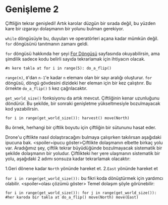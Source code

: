 # Genişleme 2
Çiftliğin tekrar genişledi! Artık karolar düzgün bir sırada değil, bu yüzden kare bir ızgarayı dolaşmanın bir yolunu bulman gerekiyor.

`while` döngüsüyle bu, duyuları ve operatörleri açana kadar mümkün değil.
`for` döngüsünü tanıtmanın zamanı geldi.

`for` döngüsü hakkında her şeyi [For Döngüsü](docs/scripting/for.md) sayfasında okuyabilirsin, ama şimdilik sadece kodu belirli sayıda tekrarlamak için ihtiyacın olacak.

`#n kere takla at
for i in range(5):
	do_a_flip()`

`range(n)`, `0`'dan `n-1`'e kadar `n` elemanı olan bir sayı aralığı oluşturur. `for` döngüsü, döngü gövdesini dizideki her eleman için bir kez çalıştırır. Bu örnekte `do_a_flip()` `5` kez çağrılacaktır.

`get_world_size()` fonksiyonu da artık mevcut. Çiftliğinin kenar uzunluğunu döndürür. Bu şekilde, bir sonraki genişletme yükseltmesiyle bozulmayacak kod yazabilirsin.

`for i in range(get_world_size()):
	harvest()
	move(North)`

Bu örnek, herhangi bir çiftlik boyutu için çiftliğin bir sütununu hasat eder.

Drone'u çiftlikte nasıl dolaştıracağını bulmaya çalışırken takılırsan aşağıdaki ipucuna bak.
<spoiler=ipucu göster>Çiftlikte dolaşmanın elbette birkaç yolu var.
Aradığımız şey, çiftlik tekrar büyüdüğünde bozulmayacak sistematik bir şekilde dolaşmanın bir yoludur.
Çiftlikteki her yere ulaşmanın sistematik bir yolu, aşağıdaki 2 adımı sonsuza kadar tekrarlamak olacaktır:

1.Geri dönene kadar `North` yönünde hareket et.
2.`East` yönünde hareket et

`for i in range(get_world_size()):` bu fikri koda dönüştürmek için yardımcı olabilir.
</spoiler>
<spoiler=olası çözümü göster> Temel dolaşım şöyle görünebilir:

`for i in range(get_world_size()):
	for j in range(get_world_size()):
		#her karoda bir takla at
		do_a_flip()
		move(North)
	move(East)`
</spoiler>